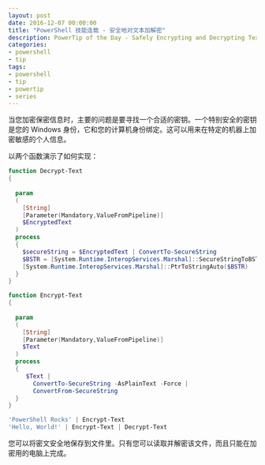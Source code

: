 ```yaml
---
layout: post
date: 2016-12-07 00:00:00
title: "PowerShell 技能连载 - 安全地对文本加解密"
description: PowerTip of the Day - Safely Encrypting and Decrypting Text
categories:
- powershell
- tip
tags:
- powershell
- tip
- powertip
- series
---
```

当您加密保密信息时，主要的问题是要寻找一个合适的密钥。一个特别安全的密钥是您的 Windows 身份，它和您的计算机身份绑定。这可以用来在特定的机器上加密敏感的个人信息。

以两个函数演示了如何实现：

```powershell
function Decrypt-Text
{
  
  param
  (
    [String]
    [Parameter(Mandatory,ValueFromPipeline)]
    $EncryptedText
  )
  process
  {
    $secureString = $EncryptedText | ConvertTo-SecureString
    $BSTR = [System.Runtime.InteropServices.Marshal]::SecureStringToBSTR($secureString)
    [System.Runtime.InteropServices.Marshal]::PtrToStringAuto($BSTR)
  }
}

function Encrypt-Text
{
  
  param
  (
    [String]
    [Parameter(Mandatory,ValueFromPipeline)]
    $Text
  )
  process
  {
     $Text | 
       ConvertTo-SecureString -AsPlainText -Force | 
       ConvertFrom-SecureString
  }
}

'PowerShell Rocks' | Encrypt-Text 
'Hello, World!' | Encrypt-Text | Decrypt-Text
```

您可以将密文安全地保存到文件里。只有您可以读取并解密该文件，而且只能在加密用的电脑上完成。

<!--本文国际来源：[Safely Encrypting and Decrypting Text](http://community.idera.com/powershell/powertips/b/tips/posts/safely-encrypting-and-decrypting-text)-->
